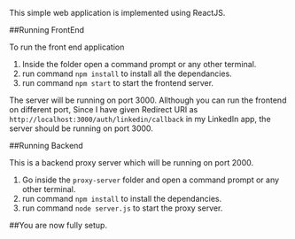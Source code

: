This simple web application is implemented using ReactJS.

##Running FrontEnd

To run the front end application
  1) Inside the folder open a command prompt or any other terminal.
  2) run command `npm install` to install all the dependancies.
  3) run command `npm start` to start the frontend server.
  
The server will be running on port 3000. Allthough you can run the frontend on different port, Since I have given Redirect URI as `http://localhost:3000/auth/linkedin/callback` in my LinkedIn app, the server should be running on port 3000.

##Running Backend

This is a backend proxy server which will be running on port 2000.
 1) Go inside the `proxy-server` folder and open a command prompt or any other terminal.
 2) run command `npm install` to install the dependancies.
 3) run command `node server.js` to start the proxy server.
 
##You are now fully setup. 
